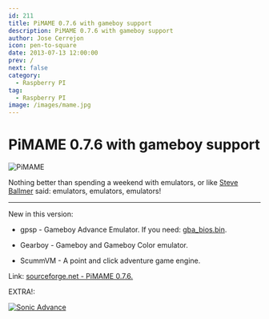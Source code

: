 ```yaml
---
id: 211
title: PiMAME 0.7.6 with gameboy support
description: PiMAME 0.7.6 with gameboy support
author: Jose Cerrejon
icon: pen-to-square
date: 2013-07-13 12:00:00
prev: /
next: false
category:
  - Raspberry PI
tag:
  - Raspberry PI
image: /images/mame.jpg
---
```


# PiMAME 0.7.6 with gameboy support

![PiMAME](/images/mame.jpg)

Nothing better than spending a weekend with emulators, or like [Steve Ballmer](http://www.youtube.com/watch?v=8To-6VIJZRE) said: emulators, emulators, emulators!

- - -
New in this version:

* gpsp - Gameboy Advance Emulator. If you need: [gba_bios.bin](/res/gba_bios.bin).

* Gearboy - Gameboy and Gameboy Color emulator.

* ScummVM - A point and click adventure game engine.

Link: [sourceforge.net - PiMAME 0.7.6.](http://sourceforge.net/projects/pimame/files/pimame-0.7.6.img.zip/download)

EXTRA!:

<a href="/res/SonicAdvance.zip">![Sonic Advance](/images/2013/07/gba_sonic.jpg "Download and play Sonic Advance!")</a>